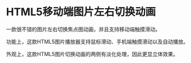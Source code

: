 # HTML5移动端图片左右切换动画
一款很不错的图片左右切换焦点图动画，并且支持移动端触摸滑动。

功能上，这款HTML5图片播放器支持鼠标滑动、手机端触摸滑动以及自动播放。

外观上，这款HTML5图片切换动画的两侧有淡化处理，因此更显立体效果。
